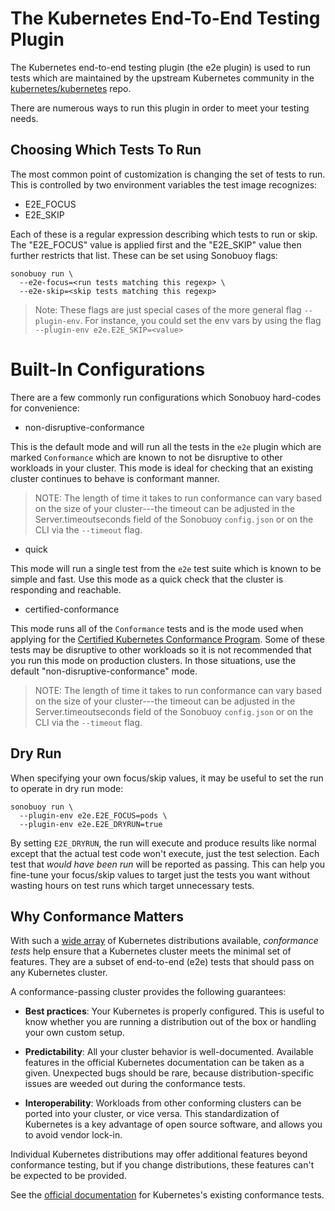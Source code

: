 # The Kubernetes End-To-End Testing Plugin

The Kubernetes end-to-end testing plugin (the e2e plugin) is used to run tests which are maintained by the upstream Kubernetes community in the [kubernetes/kubernetes][kubernetesRepo] repo.

There are numerous ways to run this plugin in order to meet your testing needs.

## Choosing Which Tests To Run

The most common point of customization is changing the set of tests to run. This is controlled by two environment variables the test image recognizes:

* E2E_FOCUS
* E2E_SKIP

Each of these is a regular expression describing which tests to run or skip. The "E2E_FOCUS" value is applied first and the "E2E_SKIP" value then further restricts that list. These can be set using Sonobuoy flags:

```
sonobuoy run \
  --e2e-focus=<run tests matching this regexp> \
  --e2e-skip=<skip tests matching this regexp>
```

> Note: These flags are just special cases of the more general flag `--plugin-env`. For instance, you could set the env vars by using the flag `--plugin-env e2e.E2E_SKIP=<value>`

# Built-In Configurations

There are a few commonly run configurations which Sonobuoy hard-codes for convenience:

* non-disruptive-conformance

This is the default mode and will run all the tests in the `e2e` plugin which are marked `Conformance` which are known to not be disruptive to other workloads in your cluster. This mode is ideal for checking that an existing cluster continues to behave is conformant manner.

> NOTE: The length of time it takes to run conformance can vary based on the size of your cluster---the timeout can be adjusted in the Server.timeoutseconds field of the Sonobuoy `config.json` or on the CLI via the `--timeout` flag.

* quick

This mode will run a single test from the `e2e` test suite which is known to be simple and fast. Use this mode as a quick check that the cluster is responding and reachable.

* certified-conformance

This mode runs all of the `Conformance` tests and is the mode used when applying for the [Certified Kubernetes Conformance Program](https://www.cncf.io/certification/software-conformance). Some of these tests may be disruptive to other workloads so it is not recommended that you run this mode on production clusters. In those situations, use the default "non-disruptive-conformance" mode.

> NOTE: The length of time it takes to run conformance can vary based on the size of your cluster---the timeout can be adjusted in the Server.timeoutseconds field of the Sonobuoy `config.json` or on the CLI via the `--timeout` flag.

## Dry Run

When specifying your own focus/skip values, it may be useful to set the run to operate in dry run mode:

```
sonobuoy run \
  --plugin-env e2e.E2E_FOCUS=pods \
  --plugin-env e2e.E2E_DRYRUN=true
```

By setting `E2E_DRYRUN`, the run will execute and produce results like normal except that the actual test code won't execute, just the test selection. Each test that _would have been run_ will be reported as passing. This can help you fine-tune your focus/skip values to target just the tests you want without wasting hours on test runs which target unnecessary tests.

## Why Conformance Matters

With such a [wide array][configs] of Kubernetes distributions available, *conformance tests* help ensure that a Kubernetes cluster meets the minimal set of features. They are a subset of end-to-end (e2e) tests that should pass on any Kubernetes cluster.

A conformance-passing cluster provides the following guarantees:

* **Best practices**: Your Kubernetes is properly configured. This is useful to know whether you are running a distribution out of the box or handling your own custom setup.

* **Predictability**: All your cluster behavior is well-documented. Available features in the official Kubernetes documentation can be taken as a given. Unexpected bugs should be rare, because distribution-specific issues are weeded out during the conformance tests.

* **Interoperability**: Workloads from other conforming clusters can be ported into your cluster, or vice versa. This standardization of Kubernetes is a key advantage of open source software, and allows you to avoid vendor lock-in.

Individual Kubernetes distributions may offer additional features beyond conformance testing, but if you change distributions, these features can't be expected to be provided.

See the [official documentation][conformanceDocs] for Kubernetes's existing conformance tests.

[configs]: https://docs.google.com/spreadsheets/d/1LxSqBzjOxfGx3cmtZ4EbB_BGCxT_wlxW_xgHVVa23es/edit#gid=0
[conformanceDocs]: https://github.com/kubernetes/community/blob/master/contributors/devel/sig-testing/e2e-tests.md#conformance-tests
[kubernetesRepo]: https://github.com/kubernetes/kubernetes/tree/master/cluster/images/conformance